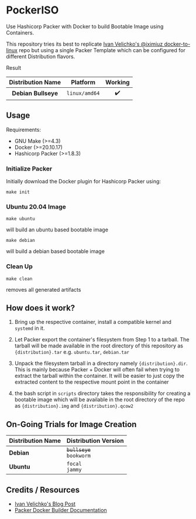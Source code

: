 # PockerISO

Use Hashicorp Packer with Docker to build Bootable Image using Containers.

This repository tries its best to replicate [Ivan Velichko's @iximiuz docker-to-linux][1] repo
but using a single Packer Template which can be configured for different Distribution flavors.

 Result

| Distribution Name | Platform | Working | 
|:-----------------:|:--------:|:-------:|
| __Debian Bullseye__ |`linux/amd64` | :heavy_check_mark: |


## Usage

Requirements:

- GNU Make (>=4.3)
- Docker (>=20.10.17)
- Hashicorp Packer (>=1.8.3)

### Initialize Packer

Initially download the Docker plugin for Hashicorp Packer using:

```
make init
```

### Ubuntu 20.04 Image

```
make ubuntu
```
will build an ubuntu based bootable image

```
make debian
```

will build a debian based bootable image

### Clean Up

```
make clean
```
removes all generated artifacts

## How does it work?

1. Bring up the respective container, install a compatible kernel and `systemd` in it.

2. Let Packer export the container's filesystem from Step 1 to a tarball. The tarball will be made
  available in the root directory of this repository as `{distribution}.tar` e.g. `ubuntu.tar`, `debian.tar`

3. Unpack the filesystem tarball in a directory namely `{distribution}.dir`. This is mainly because Packer + Docker
  will often fail when trying to extract the tarball within the container. It will be easier to just copy the extracted
  content to the respective mount point in the container
4. the bash script in `scripts` directory takes the responsibility for creating a bootable image which will be available
  in the root directory of the repo as `{distribution}.img` and `{distribution}.qcow2`

## On-Going Trials for Image Creation

| Distribution Name | Distribution Version |
|:------------------|:---------------------|
| __Debian__        | ~~`bullseye`~~<br/> `bookworm`|
| __Ubuntu__        | `focal`<br/>`jammy`  |

## Credits / Resources

- [Ivan Velichko's Blog Post][2]
- [Packer Docker Builder Documentation][3]

[1]: https://github.com/iximiuz/docker-to-linux
[2]: https://iximiuz.com/en/posts/from-docker-container-to-bootable-linux-disk-image/
[3]: https://www.packer.io/plugins/builders/docker
